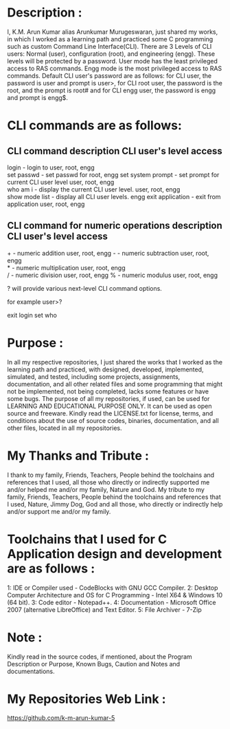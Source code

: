 Description :
=============
I, K.M. Arun Kumar alias Arunkumar Murugeswaran, just shared my works, in which I worked as a learning path and practiced some C programming such as custom Command Line Interface(CLI).
There are 3 Levels of CLI users: Normal (user), configuration (root), and engineering (engg). These levels will be protected by a password. User mode has the least privileged access to RAS commands.
Engg mode is the most privileged access to RAS commands. Default CLI user's password are as follows: for CLI user, the password is user and prompt is user>, for CLI root user, the password is the root, and the prompt is root# and for CLI engg user, the password is engg and prompt is engg$.

CLI commands are as follows:
============================
CLI command                           description                                CLI user's level access
---------------------------------------------------------------------------------------------------------
login <CLI user level>              - login to <CLI user level>                  user, root, engg      
set passwd <CLI user level>         - set passwd for <CLI user level>            root, engg 
set system prompt <prompt>          - set prompt for current CLI user level      user, root, engg      
who am i                            - display the current CLI user level.        user, root, engg    
show mode list                      - display all CLI user levels.               engg
exit application                    - exit from application                      user, root, engg  

CLI command for numeric operations    description                                CLI user's level access
--------------------------------------------------------------------------------------------------------
<num1> + <num2>                     - numeric addition                           user, root, engg
<num1> - <num2>                     - numeric subtraction                        user, root, engg  
<num1> * <num2>                     - numeric multiplication                     user, root, engg  
<num1> / <num2>                     - numeric division                           user, root, engg
<num1> % <num2>                     - numeric modulus                            user, root, engg

? will provide various next-level CLI command options. 

for example 
user>?

<num1>           exit        login
set              who

Purpose :
=========
In all my respective repositories, I just shared the works that I worked as the learning path and practiced, with designed, developed, implemented, simulated, and tested, including some projects, assignments, documentation, and all other related files and some programming that might not be implemented, not being completed, lacks some features or have some bugs. The purpose of all my repositories, if used, can be used for LEARNING AND EDUCATIONAL PURPOSE ONLY. It can be used as open source and freeware. Kindly read the LICENSE.txt for license, terms, and conditions about the use of source codes, binaries, documentation, and all other files, located in all my repositories.

My Thanks and Tribute :
========================
I thank to my family, Friends, Teachers, People behind the toolchains and references that I used, all those who directly or indirectly supported me and/or helped me and/or my family, Nature and God. My tribute to my family, Friends, Teachers, People behind the toolchains and references that I used, Nature, Jimmy Dog, God and all those, who directly or indirectly help and/or support me and/or my family.

Toolchains that I used for C Application design and development are as follows :
================================================================================
1: IDE or Compiler used - CodeBlocks with GNU GCC Compiler. 2: Desktop Computer Architecture and OS for C Programming - Intel X64 & Windows 10 (64 bit). 3: Code editor - Notepad++. 4: Documentation - Microsoft Office 2007 (alternative LibreOffice) and Text Editor. 5: File Archiver - 7-Zip

Note :
======
Kindly read in the source codes, if mentioned, about the Program Description or Purpose, Known Bugs, Caution and Notes and documentations.

My Repositories Web Link :
==========================
https://github.com/k-m-arun-kumar-5
